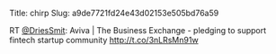 Title: chirp
Slug: a9de7721fd24e43d02153e505bd76a59

RT <a href="http://twitter.com/DriesSmit">@DriesSmit</a>: Aviva | The Business Exchange - pledging to support fintech startup community <a href="http://t.co/3nLRsMn91w">http://t.co/3nLRsMn91w</a>
